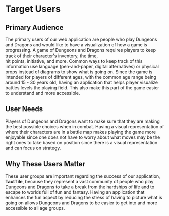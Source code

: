 # Target Users

## Primary Audience

The primary users of our web application are people who play Dungeons and Dragons and would like to have a visualization of how a game is progressing. A game of Dungeons and Dragons requires players to keep track of their character's inventory, the time,  
hit points, initiative, and more. Common ways to keep track of this information use language (pen-and-paper, digital alternatives) or physical props instead of diagrams to show what is going on. Since the game is intended for players of different ages, with the common age range being around 15 - 30 years old, having an application that helps player visualize battles levels the playing field. This also make this part of the game easier to understand and more accessible.

## User Needs
Players of Dungeons and Dragons want to make sure that they are making the best possible choices when in combat. Having a visual representation of where their characters are in a battle map makes playing the game more enjoyable since one does not have to worry about what moves may be the right ones to take based on position since there is a visual representation and can focus on strategy.

## Why These Users Matter
These user groups are important regarding the success of our application, **TactTile**, because they represent a vast community of people who play Dungeons and Dragons to take a break from the hardships of life and to escape to worlds full of fun and fantasy. Having an application that enhances the fun aspect by reducing the stress of having to picture what is going on allows Dungeons and Dragons to be easier to get into and more accessible to all age groups.
